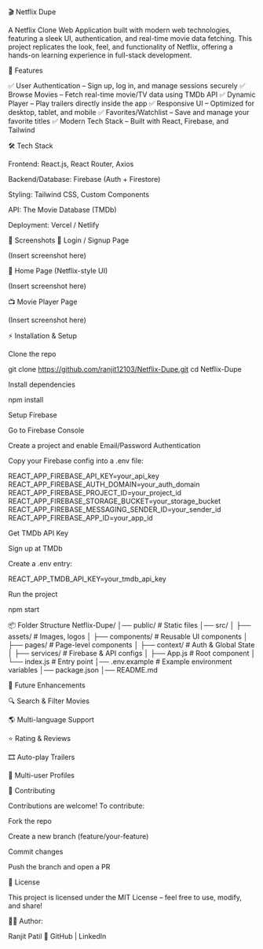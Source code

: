 🎬 Netflix Dupe

A Netflix Clone Web Application built with modern web technologies, featuring a sleek UI, authentication, and real-time movie data fetching. This project replicates the look, feel, and functionality of Netflix, offering a hands-on learning experience in full-stack development.

🚀 Features

✅ User Authentication – Sign up, log in, and manage sessions securely
✅ Browse Movies – Fetch real-time movie/TV data using TMDb API
✅ Dynamic Player – Play trailers directly inside the app
✅ Responsive UI – Optimized for desktop, tablet, and mobile
✅ Favorites/Watchlist – Save and manage your favorite titles
✅ Modern Tech Stack – Built with React, Firebase, and Tailwind

🛠️ Tech Stack

Frontend: React.js, React Router, Axios

Backend/Database: Firebase (Auth + Firestore)

Styling: Tailwind CSS, Custom Components

API: The Movie Database (TMDb)

Deployment: Vercel / Netlify

📸 Screenshots
🔐 Login / Signup Page

(Insert screenshot here)

🎥 Home Page (Netflix-style UI)

(Insert screenshot here)

📺 Movie Player Page

(Insert screenshot here)

⚡ Installation & Setup

Clone the repo

git clone https://github.com/ranjit12103/Netflix-Dupe.git
cd Netflix-Dupe


Install dependencies

npm install


Setup Firebase

Go to Firebase Console

Create a project and enable Email/Password Authentication

Copy your Firebase config into a .env file:

REACT_APP_FIREBASE_API_KEY=your_api_key
REACT_APP_FIREBASE_AUTH_DOMAIN=your_auth_domain
REACT_APP_FIREBASE_PROJECT_ID=your_project_id
REACT_APP_FIREBASE_STORAGE_BUCKET=your_storage_bucket
REACT_APP_FIREBASE_MESSAGING_SENDER_ID=your_sender_id
REACT_APP_FIREBASE_APP_ID=your_app_id


Get TMDb API Key

Sign up at TMDb

Create a .env entry:

REACT_APP_TMDB_API_KEY=your_tmdb_api_key


Run the project

npm start

📦 Folder Structure
Netflix-Dupe/
│── public/              # Static files
│── src/
│   ├── assets/          # Images, logos
│   ├── components/      # Reusable UI components
│   ├── pages/           # Page-level components
│   ├── context/         # Auth & Global State
│   ├── services/        # Firebase & API configs
│   ├── App.js           # Root component
│   └── index.js         # Entry point
│── .env.example         # Example environment variables
│── package.json
│── README.md

🚧 Future Enhancements

🔍 Search & Filter Movies

🌎 Multi-language Support

⭐ Rating & Reviews

🎞️ Auto-play Trailers

👥 Multi-user Profiles

🤝 Contributing

Contributions are welcome! To contribute:

Fork the repo

Create a new branch (feature/your-feature)

Commit changes

Push the branch and open a PR

📜 License

This project is licensed under the MIT License – feel free to use, modify, and share!

👨‍💻 Author:

Ranjit Patil
🔗 GitHub
 | LinkedIn